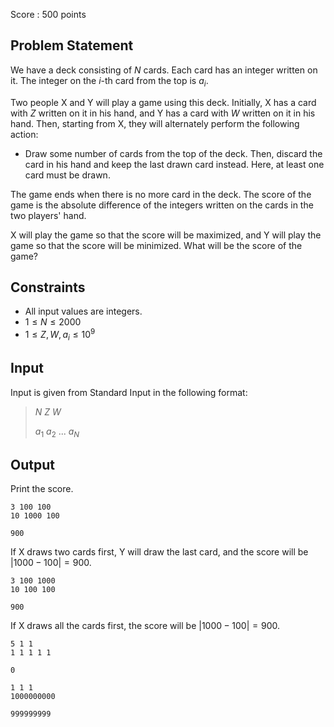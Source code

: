 Score : $500$ points

## Problem Statement

We have a deck consisting of $N$ cards. Each card has an integer written on it. The integer on the $i$-th card from the top is $a_i$.

Two people X and Y will play a game using this deck. Initially, X has a card with $Z$ written on it in his hand, and Y has a card with $W$ written on it in his hand. Then, starting from X, they will alternately perform the following action:

- Draw some number of cards from the top of the deck. Then, discard the card in his hand and keep the last drawn card instead. Here, at least one card must be drawn.

The game ends when there is no more card in the deck. The score of the game is the absolute difference of the integers written on the cards in the two players' hand.

X will play the game so that the score will be maximized, and Y will play the game so that the score will be minimized. What will be the score of the game?

## Constraints

- All input values are integers.
- $1 \leq N \leq 2000$
- $1 \leq Z, W, a_i \leq 10^9$

## Input

Input is given from Standard Input in the following format:

> $N$ $Z$ $W$
> 
> $a_1$ $a_2$ $...$ $a_N$

## Output

Print the score.

```input1
3 100 100
10 1000 100
```

```output1
900
```

If X draws two cards first, Y will draw the last card, and the score will be $|1000 - 100| = 900$.

```input2
3 100 1000
10 100 100
```

```output2
900
```

If X draws all the cards first, the score will be $|1000 - 100| = 900$.

```input3
5 1 1
1 1 1 1 1
```

```output3
0
```

```input4
1 1 1
1000000000
```

```output4
999999999
```
